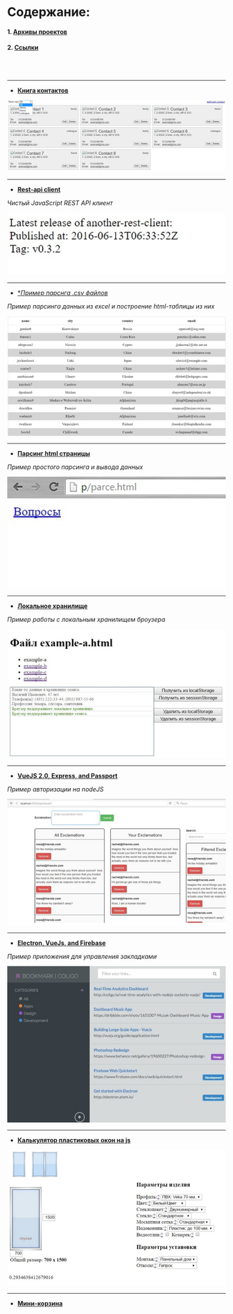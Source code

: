 # Содержание:

#### 1. [Архивы проектов](./archive)

#### 2. [Ссылки](./examples/links.md)

<br />
<br />

---

- [**Книга контактов**](./examples/demo-contact)

![](./examples/img/demo-contacts.jpg "Демо контакты")

---

- [**Rest-api client**](./examples/rest-api)

*Чистый JavaScript REST API клиент*

![](./examples/img/rest-api.jpg "Rest-api")


---


- [**Пример парснга *.csv файлов**](./examples/parsing-csv)

*Пример парсинга данных из excel и построение html-таблицы из них*

![](./examples/img/parsing-csv.jpg "parsing-csv")


---


- [**Парсинг html страницы**](./examples/parce.html)

*Пример простого парсинга и вывода данных*

![](./examples/img/parce.jpg "parsing-csv")


---


- [**Локальное хранилище**](./examples/webstorage)

*Пример работы с локальным хранилищем броузера*

![](./examples/img/localstorage.jpg "")


---


- [**VueJS 2.0, Express, and Passport**](./examples/vuejs2-authentication)

*Пример авторизации на nodeJS*

![](./examples/img/auth.jpg "Authentication using VueJS 2.0, Express, and Passport")


---


- [**Electron, VueJs, and Firebase**](./examples/bookmarking-app-electron-vuejs-firebase.zip)

*Пример приложения для управления закладками*

![](./examples/img/app-with-electron-vuejs-and-firebase.jpg "Building a Bookmarking App with Electron, VueJs, and Firebase")


---


- [**Калькулятор пластиковых окон на js**](./examples/js-windows-cost-calculator.zip)

![](./examples/img/js-window-calc.jpg "Калькулятор пластиковых окон на js")


---


- [**Мини-корзина**](./examples/minibasket-master.zip)












